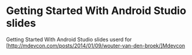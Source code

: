 Getting Started With Android Studio slides 
======================

Getting Started With Android Studio slides userd for [http://mdevcon.com/posts/2014/01/09/wouter-van-den-broek/]Mdevcon
